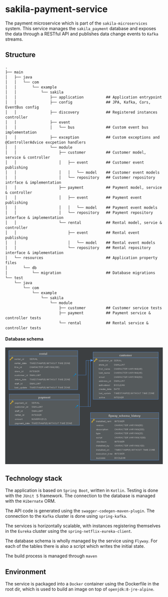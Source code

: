 # sakila-payment-service

The payment microservice which is part of the `sakila-microservices` system. This service manages the
`sakila_payment` database and exposes the data through a RESTful API and publishes data change events
to `Kafka` streams.

## Structure

```
.
├── main
│   ├── java
│   │   └── com
│   │       └── example
│   │           └── sakila
│   │               ├── application          ## Application entrypoint
│   │               ├── config               ## JPA, Kafka, Cors, EventBus config
│   │               ├── discovery            ## Registered instances controller
│   │               ├── event
│   │               │   └── bus              ## Custom event bus implementation
│   │               ├── exception            ## Custom exceptions and @ControllerAdvice excpetion handlers
│   │               └── module
│   │                   ├── customer         ## Customer model, service & controller
│   │                   │   ├── event        ## Customer event publishing
│   │                   │   │   └── model    ## Customer event models
│   │                   │   └── repository   ## Customer repository intrface & implementation
│   │                   ├── payment          ## Payment model, service & controller
│   │                   │   ├── event        ## Payment event publishing
│   │                   │   │   └── model    ## Payment event models
│   │                   │   └── repository   ## Payment repository interface & implementation
│   │                   └── rental           ## Rental model, servie & controller
│   │                       ├── event        ## Rental event publishing
│   │                       │   └── model    ## Rental event models
│   │                       └── repository   ## Rental repository interface & implementation
│   └── resources                            ## Application property files
│       └── db
│           └── migration                    ## Database migrations
└── test
    └── java
        └── com
            └── example
                └── sakila
                    └── module
                        ├── customer         ## Customer service tests
                        ├── payment          ## Payment service & controller tests
                        └── rental           ## Rental service & controller tests
```

#### Database schema

![DatabaseSchema](sakila-payment-schema.png)

## Technology stack

The application is based on `Spring Boot`, written in `Kotlin`. Testing is done with the `JUnit 5` 
framework. The connection to the database is managed with the `Hibernate` ORM.

The API code is generated using the `swagger-codegen-maven-plugin`. The connection to the `Kafka`
cluster is done using `spring-kafka`.

The services is horizontally scalable, with instances registering themselves in the `Eureka` cluster
using the `spring-netflix-eureka-client`.

The database schema is wholly managed by the service using `Flyway`. For each of the tables there is
also a script which writes the initial state.

The build process is managed through `maven`

## Environment

The service is packaged into a `Docker` container using the Dockerfile in the root dir, which is used
to build an image on top of `openjdk:8-jre-alpine`.

